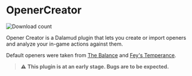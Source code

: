 # OpenerCreator
![Download count](https://img.shields.io/endpoint?url=https://qzysathwfhebdai6xgauhz4q7m0mzmrf.lambda-url.us-east-1.on.aws/OpenerCreator)

Opener Creator is a Dalamud plugin that lets you create or import openers and analyze your in-game actions against them.

Default openers were taken from [The Balance](https://www.thebalanceffxiv.com/) and [Fey's Temperance](https://www.feys-temperance.gg/).

> ⚠️ **This plugin is at an early stage. Bugs are to be expected.**

